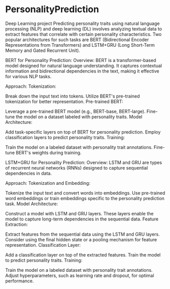 # PersonalityPrediction
Deep Learning project
Predicting personality traits using natural language processing (NLP) and deep learning (DL) involves analyzing textual data to extract features that correlate with certain personality characteristics. Two popular architectures for such tasks are BERT (Bidirectional Encoder Representations from Transformers) and LSTM+GRU (Long Short-Term Memory and Gated Recurrent Unit).

BERT for Personality Prediction:
Overview:
BERT is a transformer-based model designed for natural language understanding. It captures contextual information and bidirectional dependencies in the text, making it effective for various NLP tasks.

Approach:
Tokenization:

Break down the input text into tokens.
Utilize BERT's pre-trained tokenization for better representation.
Pre-trained BERT:

Leverage a pre-trained BERT model (e.g., BERT-base, BERT-large).
Fine-tune the model on a dataset labeled with personality traits.
Model Architecture:

Add task-specific layers on top of BERT for personality prediction.
Employ classification layers to predict personality traits.
Training:

Train the model on a labeled dataset with personality trait annotations.
Fine-tune BERT's weights during training.


LSTM+GRU for Personality Prediction:
Overview:
LSTM and GRU are types of recurrent neural networks (RNNs) designed to capture sequential dependencies in data.

Approach:
Tokenization and Embedding:

Tokenize the input text and convert words into embeddings.
Use pre-trained word embeddings or train embeddings specific to the personality prediction task.
Model Architecture:

Construct a model with LSTM and GRU layers.
These layers enable the model to capture long-term dependencies in the sequential data.
Feature Extraction:

Extract features from the sequential data using the LSTM and GRU layers.
Consider using the final hidden state or a pooling mechanism for feature representation.
Classification Layer:

Add a classification layer on top of the extracted features.
Train the model to predict personality traits.
Training:

Train the model on a labeled dataset with personality trait annotations.
Adjust hyperparameters, such as learning rate and dropout, for optimal performance.
